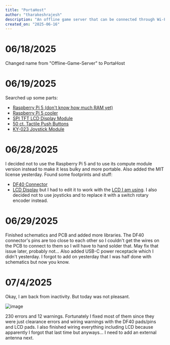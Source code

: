 ```yaml
---
title: "PortaHost"
author: "tharakeshrajesh"
description: "An offline game server that can be connected through Wi-Fi"
created_on: "2025-06-16"
---
```


# 06/18/2025
Changed name from "Offline-Game-Server" to PortaHost

# 06/19/2025
Searched up some parts:
* [Raspberry Pi 5 \(don't know how much RAM yet\)](https://vilros.com/products/raspberry-pi-5)
* [Raspberry Pi 5 cooler](https://www.aliexpress.us/item/3256806484520621.html)
* [SPI TFT LCD Display Module](https://www.aliexpress.us/item/3256805953674718.html)
* [50 ct. Tactile Push Buttons](https://www.aliexpress.us/item/2251832629654875.html)
* [KY-023 Joystick Module](https://www.aliexpress.us/item/3256808899611893.html)

# 06/28/2025
I decided not to use the Raspberry Pi 5 and to use its compute module version instead to make it less bulky and more portable.
Also added the MIT license yesterday.
Found some footprints and stuff:
* [DF40 Connector](https://app.ultralibrarian.com/details/4330ca74-5bcc-11ea-8c00-0ad2c9526b44/Hirose/DF40C-100DS-0-4V-51-)
* [LCD Display](https://github.com/dishishshawn/kicad-st7735s-1.8in-tft) but I had to edit it to work with the [LCD I am using](https://www.aliexpress.us/item/3256805953674718.html).
I also decided not to use joysticks and to replace it with a switch rotary encoder instead.

# 06/29/2025
Finished schematics and PCB and added more libraries.
The DF40 connector's pins are too close to each other so I couldn't get the wires on the PCB to connect to them so I will have to hand solder that.
May fix that issue later, probably not...
Also added USB-C power receptacle which I didn't yesterday. I forgot to add on yesterday that I was half done with schematics but now you know.

# 07/4/2025
Okay, I am back from inactivity. But today was not pleasant.

![image](https://files.slack.com/files-tmb/T0266FRGM-F094U53PU81-532357941e/image_480.png)

230 errors and 12 warnings.
Fortunately I fixed most of them since they were just clearance errors and wiring warnings with the DF40 pads/pins and LCD pads. I also finished wiring everything including LCD because apparently I forgot that last time but anyways...
I need to add an external antenna next.
